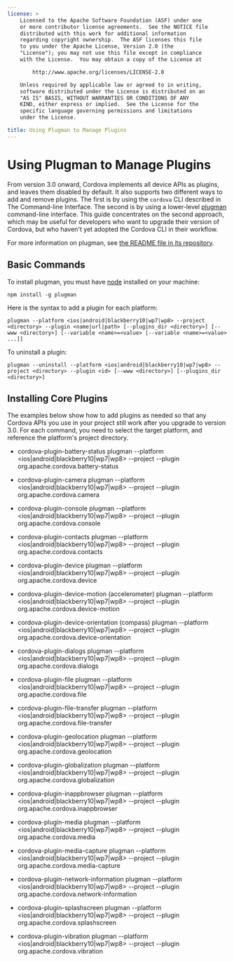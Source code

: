```yaml
---
license: >
    Licensed to the Apache Software Foundation (ASF) under one
    or more contributor license agreements.  See the NOTICE file
    distributed with this work for additional information
    regarding copyright ownership.  The ASF licenses this file
    to you under the Apache License, Version 2.0 (the
    "License"); you may not use this file except in compliance
    with the License.  You may obtain a copy of the License at

        http://www.apache.org/licenses/LICENSE-2.0

    Unless required by applicable law or agreed to in writing,
    software distributed under the License is distributed on an
    "AS IS" BASIS, WITHOUT WARRANTIES OR CONDITIONS OF ANY
    KIND, either express or implied.  See the License for the
    specific language governing permissions and limitations
    under the License.

title: Using Plugman to Manage Plugins
---
```


# Using Plugman to Manage Plugins

From version 3.0 onward, Cordova implements all device APIs as
plugins, and leaves them disabled by default.  It also supports two
different ways to add and remove plugins. The first is by using the
`cordova` CLI described in The Command-line Interface. The second is
by using a lower-level
[plugman](https://github.com/apache/cordova-plugman/)
command-line interface. This guide concentrates on the second
approach, which may be useful for developers who want to upgrade their
version of Cordova, but who haven't yet adopted the Cordova CLI in
their workflow.

For more information on plugman, see
[the README file in its repository](https://github.com/apache/cordova-plugman/blob/master/README.md).

## Basic Commands

To install plugman, you must have [node](http://nodejs.org/) installed
on your machine:

    npm install -g plugman
    
Here is the syntax to add a plugin for each platform:

    plugman --platform <ios|android|blackberry10|wp7|wp8> --project <directory> --plugin <name|url|path> [--plugins_dir <directory>] [--www <directory>] [--variable <name>=<value> [--variable <name>=<value> ...]]
        
To uninstall a plugin:

    plugman --uninstall --platform <ios|android|blackberry10|wp7|wp8> --project <directory> --plugin <id> [--www <directory>] [--plugins_dir <directory>]
        
## Installing Core Plugins

The examples below show how to add plugins as needed so that any
Cordova APIs you use in your project still work after you upgrade to
version 3.0.  For each command, you need to select the target
platform, and reference the platform's project directory.

* cordova-plugin-battery-status
    plugman --platform <ios|android|blackberry10|wp7|wp8> --project <directory> --plugin org.apache.cordova.battery-status

* cordova-plugin-camera
    plugman --platform <ios|android|blackberry10|wp7|wp8> --project <directory> --plugin org.apache.cordova.camera
    
* cordova-plugin-console
    plugman --platform <ios|android|blackberry10|wp7|wp8> --project <directory> --plugin org.apache.cordova.console

* cordova-plugin-contacts
    plugman --platform <ios|android|blackberry10|wp7|wp8> --project <directory> --plugin org.apache.cordova.contacts
    
* cordova-plugin-device
    plugman --platform <ios|android|blackberry10|wp7|wp8> --project <directory> --plugin org.apache.cordova.device

* cordova-plugin-device-motion (accelerometer)
    plugman --platform <ios|android|blackberry10|wp7|wp8> --project <directory> --plugin org.apache.cordova.device-motion

* cordova-plugin-device-orientation (compass)
    plugman --platform <ios|android|blackberry10|wp7|wp8> --project <directory> --plugin org.apache.cordova.device-orientation

* cordova-plugin-dialogs
    plugman --platform <ios|android|blackberry10|wp7|wp8> --project <directory> --plugin org.apache.cordova.dialogs

* cordova-plugin-file
    plugman --platform <ios|android|blackberry10|wp7|wp8> --project <directory> --plugin org.apache.cordova.file

* cordova-plugin-file-transfer
    plugman --platform <ios|android|blackberry10|wp7|wp8> --project <directory> --plugin org.apache.cordova.file-transfer

* cordova-plugin-geolocation
    plugman --platform <ios|android|blackberry10|wp7|wp8> --project <directory> --plugin org.apache.cordova.geolocation

* cordova-plugin-globalization
    plugman --platform <ios|android|blackberry10|wp7|wp8> --project <directory> --plugin org.apache.cordova.globalization

* cordova-plugin-inappbrowser
    plugman --platform <ios|android|blackberry10|wp7|wp8> --project <directory> --plugin org.apache.cordova.inappbrowser

* cordova-plugin-media
    plugman --platform <ios|android|blackberry10|wp7|wp8> --project <directory> --plugin org.apache.cordova.media

* cordova-plugin-media-capture
    plugman --platform <ios|android|blackberry10|wp7|wp8> --project <directory> --plugin org.apache.cordova.media-capture

* cordova-plugin-network-information
    plugman --platform <ios|android|blackberry10|wp7|wp8> --project <directory> --plugin org.apache.cordova.network-information

* cordova-plugin-splashscreen
    plugman --platform <ios|android|blackberry10|wp7|wp8> --project <directory> --plugin org.apache.cordova.splashscreen

* cordova-plugin-vibration
    plugman --platform <ios|android|blackberry10|wp7|wp8> --project <directory> --plugin org.apache.cordova.vibration
